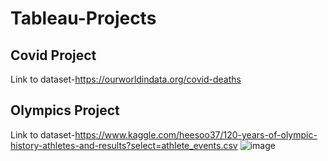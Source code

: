 # Tableau-Projects

## Covid Project 

Link to dataset-https://ourworldindata.org/covid-deaths

## Olympics Project 

Link to dataset-https://www.kaggle.com/heesoo37/120-years-of-olympic-history-athletes-and-results?select=athlete_events.csv
![image](https://user-images.githubusercontent.com/81099459/133222405-258ae1b0-bb5f-43ad-8b96-022b7ce13415.png)
